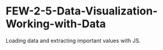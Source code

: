 # FEW-2-5-Data-Visualization-Working-with-Data
Loading data and extracting important values with JS.
